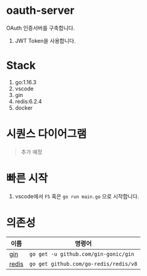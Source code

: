 # oauth-server

OAuth 인증서버를 구축합니다.

1. JWT Token을 사용합니다.

# Stack

1. go:1.16.3
1. vscode
1. gin
1. redis:6.2.4
1. docker

# 시퀀스 다이어그램

> 추가 예정

# 빠른 시작

1. vscode에서 `F5` 혹은 `go run main.go` 으로 시작합니다.

# 의존성

| 이름                                       | 명령어                                |
| ------------------------------------------ | ------------------------------------- |
| [gin](https://github.com/gin-gonic/gin)    | `go get -u github.com/gin-gonic/gin`  |
| [redis](https://github.com/go-redis/redis) | `go get github.com/go-redis/redis/v8` |
